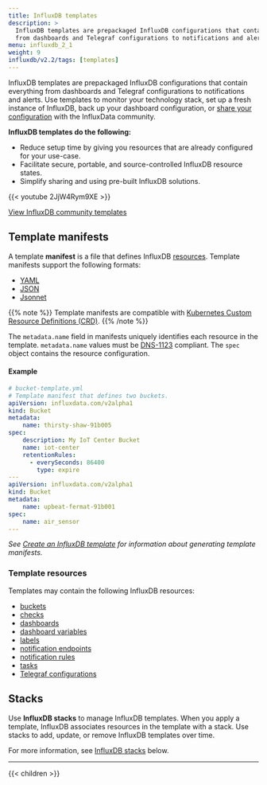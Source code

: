 ```yaml
---
title: InfluxDB templates
description: >
  InfluxDB templates are prepackaged InfluxDB configurations that contain everything
  from dashboards and Telegraf configurations to notifications and alerts.
menu: influxdb_2_1
weight: 9
influxdb/v2.2/tags: [templates]
---
```


InfluxDB templates are prepackaged InfluxDB configurations that contain everything
from dashboards and Telegraf configurations to notifications and alerts.
Use templates to monitor your technology stack,
set up a fresh instance of InfluxDB, back up your dashboard configuration, or
[share your configuration](https://github.com/influxdata/community-templates/) with the InfluxData community.

**InfluxDB templates do the following:**

- Reduce setup time by giving you resources that are already configured for your use-case.
- Facilitate secure, portable, and source-controlled InfluxDB resource states.
- Simplify sharing and using pre-built InfluxDB solutions.

{{< youtube 2JjW4Rym9XE >}}

<a class="btn github" href="https://github.com/influxdata/community-templates/" target="_blank">View InfluxDB community templates</a>

## Template manifests

A template **manifest** is a file that defines
InfluxDB [resources](#template-resources).
Template manifests support the following formats:

- [YAML](https://yaml.org/)
- [JSON](https://www.json.org/)
- [Jsonnet](https://jsonnet.org/)

{{% note %}}
Template manifests are compatible with
[Kubernetes Custom Resource Definitions (CRD)](https://kubernetes.io/docs/tasks/access-kubernetes-api/custom-resources/custom-resource-definitions/).
{{% /note %}}

The `metadata.name` field in manifests uniquely identifies each resource in the template.
`metadata.name` values must be [DNS-1123](https://tools.ietf.org/html/rfc1123) compliant.
The `spec` object contains the resource configuration.

#### Example

```yaml
# bucket-template.yml
# Template manifest that defines two buckets.
apiVersion: influxdata.com/v2alpha1
kind: Bucket
metadata:
    name: thirsty-shaw-91b005
spec:
    description: My IoT Center Bucket
    name: iot-center
    retentionRules:
      - everySeconds: 86400
        type: expire
---
apiVersion: influxdata.com/v2alpha1
kind: Bucket
metadata:
    name: upbeat-fermat-91b001
spec:
    name: air_sensor
---
```

_See [Create an InfluxDB template](/influxdb/v2.2/influxdb-templates/create/) for information about
generating template manifests._

### Template resources

Templates may contain the following InfluxDB resources:

- [buckets](/influxdb/v2.2/organizations/buckets/create-bucket/)
- [checks](/influxdb/v2.2/monitor-alert/checks/create/)
- [dashboards](/influxdb/v2.2/visualize-data/dashboards/create-dashboard/)
- [dashboard variables](/influxdb/v2.2/visualize-data/variables/create-variable/)
- [labels](/influxdb/v2.2/visualize-data/labels/)
- [notification endpoints](/influxdb/v2.2/monitor-alert/notification-endpoints/create/)
- [notification rules](/influxdb/v2.2/monitor-alert/notification-rules/create/)
- [tasks](/influxdb/v2.2/process-data/manage-tasks/create-task/)
- [Telegraf configurations](/influxdb/v2.2/write-data/no-code/use-telegraf/)

## Stacks

Use **InfluxDB stacks** to manage InfluxDB templates.
When you apply a template, InfluxDB associates resources in the template with a stack.
Use stacks to add, update, or remove InfluxDB templates over time.

For more information, see [InfluxDB stacks](#influxdb-stacks) below.

---

{{< children >}}

